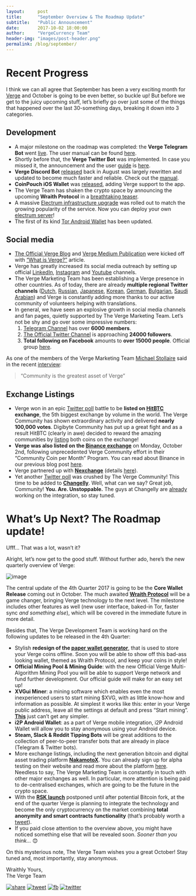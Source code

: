 ```yaml
---
layout:     post
title:      "September Overview & The Roadmap Update"
subtitle:   "Public Announcement"
date:       2017-10-02 18:00:00
author:     "VergeCurrency Team"
header-img: "images/post-header.png"
permalink: /blog/september/
---
```


Recent Progress
============

I think we can all agree that September has been a very exciting month for [Verge](https://vergecurrency.com/) and October is going to be even better, so buckle up! But before we get to the juicy upcoming stuff, let’s briefly go over just some of the things that happened over the last 30-something days, breaking it down into 3 categories.

Development
-----------------

- A major milestone on the roadmap was completed: the **Verge Telegram Bot** went [live](https://twitter.com/vergecurrency/status/905513214246625296). The user manual can be found [here](https://github.com/vergecurrency/vergecurrency.com/blob/master/images/TelegramManual.png).
- Shortly before that, the **Verge Twitter Bot** was implemented. In case you missed it, the announcement and the user [guide](https://github.com/vergecurrency/vergecurrency.com/blob/master/images/TwitterManual.png) is [here](https://twitter.com/CryptoRekt/status/903033511442972674).
- **Verge Discord Bot** [released](https://twitter.com/CryptoRekt/status/898270233034489856) back in August was largely rewritten and updated to become much faster and reliable. Check out the [manual](https://github.com/vergecurrency/vergecurrency.com/blob/master/images/DiscordManual.png).
- **CoinPouch iOS Wallet** was [released](https://itunes.apple.com/us/app/coinpouch-blockchain-wallet/id1250245222?mt=8), adding Verge support to the app.
- The Verge Team has shaken the crypto space by announcing the upcoming **Wraith Protocol** in a [breathtaking teaser](https://youtu.be/Yj8AskTpra0).
- A massive [Electrum infrastructure upgrade](https://twitter.com/vergecurrency/status/913117735932121088) was rolled out to match the growing popularity of the service. Now you can deploy your own [electrum server](https://github.com/vergecurrency/electrum-server)!
- The first of its kind [Tor Android Wallet](https://play.google.com/store/apps/details?id=com.vergeandroid.wallet&hl=en) has been updated.

Social media
------------------

- [The Official Verge Blog](https://vergecurrency.com/blog/) and [Verge Medium Publication](https://medium.com/verge-currency-xvg) were kicked off with [“What is Verge?”](https://medium.com/verge-currency-xvg/what-is-verge-5172401bb8c6) article.
- Verge has greatly increased its social media outreach by setting up official [LinkedIn](https://www.linkedin.com/company/18250951/), [Instagram](https://www.instagram.com/official_vergecurrency/) and [Youtube](https://www.youtube.com/channel/UCv59uw_WhHB2VxbBs0LPeeQ) channels.
- The Verge Marketing Team has been establishing a Verge presence in other countries. As of today, there are already **multiple regional Twitter channels** ([Dutch](https://twitter.com/Verge_NL), [Russian](https://twitter.com/Verge_Russia), [Japanese](https://twitter.com/vergecurrencyJP), [Korean](https://twitter.com/VergeKorea), [German](https://twitter.com/vergecurrencyDE), [Bulgarian](https://twitter.com/VergeBulgaria), [Saudi Arabian](https://twitter.com/Verge_ksa)) and Verge is constantly adding more thanks to our active community of volunteers helping with translations.
- In general, we have seen an explosive growth in social media channels and fan pages, quietly supported by The Verge Marketing Team. Let’s not be shy and go over some impressive numbers:
  1. [Telegram Channel](https://t.me/VERGExvg) has over **6000 members**.
  2. [The Official Twitter Channel](https://twitter.com/vergecurrency) is approaching **24000 followers**.
  3. **Total following on Facebook** amounts to **over 15000 people**. Official group [here](https://www.facebook.com/VERGEcurrency/).

As one of the members of the Verge Marketing Team [Michael Stollaire](https://twitter.com/MichaelStollair) said in the recent [interview](https://www.youtube.com/watch?v=Jg4ZiCD6WcM):
> “Community is the greatest asset of Verge”

Exchange Listings
--------------------

- Verge won in an epic [Twitter poll](https://twitter.com/hitbtc/status/905043521438187520) battle to be **listed on [HitBTC](https://hitbtc.com/) exchange**, the 5th biggest exchange by volume in the world. The Verge Community has shown extraordinary activity and delivered **nearly 100,000 votes**. Digibyte Community has put up a great fight and as a result HitBTC (clearly in awe) decided to reward the amazing communities by [listing](https://hitbtc.com/XVG-to-BTC) both coins on the exchange!
- **Verge was also listed on the [Binance exchange](https://binance.zendesk.com/hc/en-us/articles/115001805931-Binance-Lists-XVG)** on Monday, October 2nd, following unprecedented Verge Community effort in their “Community Coin per Month” Program. You can read about Binance in our previous blog post [here](https://vergecurrency.com/blog/binance/).
- Verge partnered up with **[Nexchange](http://nexchange.io/)** (details [here](https://vergecurrency.com/blog/nexchange)).
- Yet another [Twitter poll](https://twitter.com/changelly_team/status/912612062156685312) was crushed by The Verge Community! This time to be added to **[Changelly](http://www.changelly.com/)**. Well, what can we say? Great job, Community! **You. Are. Unstoppable.** The guys at Changelly are [already](https://twitter.com/Changelly_team/status/914541766107439104) working on the integration, so stay tuned.

What’s Up Next? The Roadmap update!
=======================


Ufff… That was a lot, wasn’t it?

Alright, let’s now get to the good stuff. Without further ado, here’s the new quarterly overview of Verge:

![image]({{site.baseUrl}}/images/roadmap.png)

The central update of the 4th Quarter 2017 is going to be the **Core Wallet Release** coming out in October. The much awaited **[Wraith Protocol](https://www.youtube.com/watch?v=Yj8AskTpra0)** will be a game changer, bringing Verge technology to the next level. The milestone includes other features as well (new user interface, baked-in Tor, faster sync *and something else*), which will be covered in the immediate future in more detail.

Besides that, The Verge Development Team is working hard on the following updates to be released in the 4th Quarter:

- Stylish **redesign of the [paper wallet generator](http://vergecurrency.com/paper-wallet/)**, that is used to store your Verge coins offline. Soon you will be able to show off this bad-ass looking wallet, themed as Wraith Protocol, and keep your coins in style!
- **Official Mining Pool & Mining Guide**: with the new Official Verge Multi-Algorithm Mining Pool you will be able to support Verge network and fund further development. Our official guide will make for an easy set up!
- **XVGui Miner**: a mining software which enables even the most inexperienced users to start mining $XVG, with as little know-how and information as possible. At simplest it works like this: enter in your Verge public address, leave all the settings at default and press “Start mining”. **[This](https://i.imgur.com/vRy6Ul2.png)** just can’t get any simpler.
- **i2P Android Wallet**: as a part of Verge mobile integration, i2P Android Wallet will allow you to stay anonymous using your Android device.
- **Steam, Slack & Reddit Tipping Bots** will be great additions to the collection of peer-to-peer transfer bots that are already in place (Telegram & Twitter bots).
- More exchange listings, including the next generation bitcoin and digital asset trading platform **[NakamotoX](https://nakamotox.com/)**. You can already sign up for alpha testing on their website and read more about the platform [here](https://medium.com/@NakamotoX/there-are-many-cryptocurrency-exchanges-out-there-but-there-is-none-like-nakamotox-f1ca8cb86000). Needless to say, The Verge Marketing Team is constantly in touch with other major exchanges as well. In particular, more attention is being paid to de-centralised exchanges, which are going to be the future in the crypto space.
- With the **[RSK launch](https://cointelegraph.com/news/rootstock-ceo-confirms-launch-by-december-after-segwit2x-hard-fork)** postponed until after potential Bitcoin fork, at the end of the quarter Verge is planning to integrate the technology and become the only cryptocurrency on the market combining **total anonymity and smart contracts functionality** (that’s probably worth a [tweet](https://twitter.com/home?status=%23Verge%20to%20be%20become%20the%20only%20cryptocurrency%20on%20the%20market%20combining%20total%20anonymity%20and%20smart%20contracts%20functionality%0A%23VergeNews%20%23RSK%20%23XVG)).
- If you paid close attention to the overview above, you might have noticed something else that will be revealed soon. *Sooner than you think…* 😊

On this mysterious note, The Verge Team wishes you a great October!
Stay tuned and, most importantly, stay anonymous.

Wraithly Yours,  
The Verge Team


[![share](https://i.imgur.com/SY8iIIo.png)](https://www.facebook.com/sharer/sharer.php?u=https%3A//vergecurrency.com/blog/september)
[![tweet](https://i.imgur.com/GaU3g0i.png)](https://twitter.com/home?status=%23Verge%20September%20Overview%20%26%20Roadmap%20update%20aldready%20here%3A%20https%3A//goo.gl/7v5Vos%0A%23XVG%20%23VergeNews%20%23privacy%20%23crypto%20%23cryptocurrency%20%23altcoins)
[![fb](https://i.imgur.com/GUcvbwS.png)](https://www.facebook.com/VERGEcurrency/)
[![twitter](https://i.imgur.com/XIYm5p4.png)](https://twitter.com/vergecurrency)
